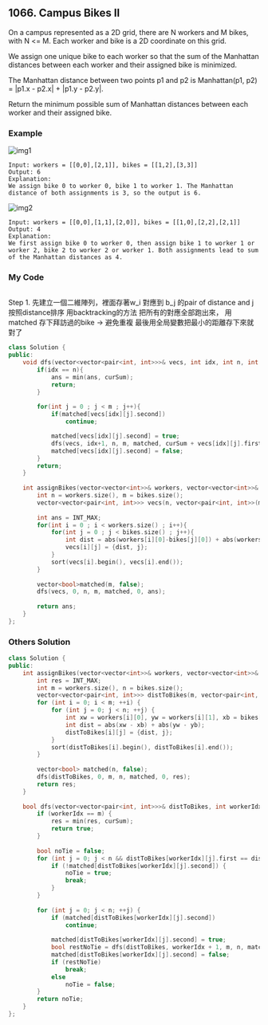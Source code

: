 ## 1066. Campus Bikes II

On a campus represented as a 2D grid, there are N workers and M bikes, with N <= M. Each worker and bike is a 2D coordinate on this grid.

We assign one unique bike to each worker so that the sum of the Manhattan distances between each worker and their assigned bike is minimized.

The Manhattan distance between two points p1 and p2 is Manhattan(p1, p2) = |p1.x - p2.x| + |p1.y - p2.y|.

Return the minimum possible sum of Manhattan distances between each worker and their assigned bike.


### Example
![img1](https://assets.leetcode.com/uploads/2019/03/06/1261_example_1_v2.png "img1")
```
Input: workers = [[0,0],[2,1]], bikes = [[1,2],[3,3]]
Output: 6
Explanation: 
We assign bike 0 to worker 0, bike 1 to worker 1. The Manhattan distance of both assignments is 3, so the output is 6.

```
![img2](https://assets.leetcode.com/uploads/2019/03/06/1261_example_2_v2.png "img2")
```
Input: workers = [[0,0],[1,1],[2,0]], bikes = [[1,0],[2,2],[2,1]]
Output: 4
Explanation: 
We first assign bike 0 to worker 0, then assign bike 1 to worker 1 or worker 2, bike 2 to worker 2 or worker 1. Both assignments lead to sum of the Manhattan distances as 4.
```

### My Code
```c++
```

Step 1.
先建立一個二維陣列，裡面存著w_i 對應到 b_j 的pair of distance and j
按照distance排序
用backtracking的方法 把所有的對應全部跑出來，
用matched 存下拜訪過的bike -> 避免重複
最後用全局變數把最小的距離存下來就對了

```c++
class Solution {
public:
    void dfs(vector<vector<pair<int, int>>>& vecs, int idx, int n, int m, vector<bool>& matched, int curSum, int& ans){
        if(idx == n){
            ans = min(ans, curSum);
            return;
        }
        
        for(int j = 0 ; j < m ; j++){
            if(matched[vecs[idx][j].second])
                continue;

            matched[vecs[idx][j].second] = true;
            dfs(vecs, idx+1, n, m, matched, curSum + vecs[idx][j].first, ans);
            matched[vecs[idx][j].second] = false;
        }
        return;
    }
    
    int assignBikes(vector<vector<int>>& workers, vector<vector<int>>& bikes) {
        int n = workers.size(), m = bikes.size();
        vector<vector<pair<int, int>>> vecs(n, vector<pair<int, int>>(m));
       
        int ans = INT_MAX;
        for(int i = 0 ; i < workers.size() ; i++){
            for(int j = 0 ; j < bikes.size() ; j++){
                int dist = abs(workers[i][0]-bikes[j][0]) + abs(workers[i][1]-bikes[j][1]);
                vecs[i][j] = {dist, j};
            }
            sort(vecs[i].begin(), vecs[i].end());
        }
        
        vector<bool>matched(m, false);
        dfs(vecs, 0, n, m, matched, 0, ans);
        
        return ans;
    }
};
```


### Others Solution
```c++
class Solution {
public:
    int assignBikes(vector<vector<int>>& workers, vector<vector<int>>& bikes) {
        int res = INT_MAX;
        int m = workers.size(), n = bikes.size();
        vector<vector<pair<int, int>>> distToBikes(m, vector<pair<int, int>>(n));
        for (int i = 0; i < m; ++i) {
            for (int j = 0; j < n; ++j) {
                int xw = workers[i][0], yw = workers[i][1], xb = bikes[j][0], yb = bikes[j][1];
                int dist = abs(xw - xb) + abs(yw - yb);
                distToBikes[i][j] = {dist, j};
            }
            sort(distToBikes[i].begin(), distToBikes[i].end());
        }
        
        vector<bool> matched(n, false);
        dfs(distToBikes, 0, m, n, matched, 0, res);
        return res;
    }
    
    bool dfs(vector<vector<pair<int, int>>>& distToBikes, int workerIdx, int m, int n, vector<bool>& matched, int curSum, int& res) {
        if (workerIdx == m) {
            res = min(res, curSum);
            return true;
        }
        
        bool noTie = false;
        for (int j = 0; j < n && distToBikes[workerIdx][j].first == distToBikes[workerIdx][0].first; ++j) {
            if (!matched[distToBikes[workerIdx][j].second]) {
                noTie = true;
                break;
            }
        }
        
        for (int j = 0; j < n; ++j) {
            if (matched[distToBikes[workerIdx][j].second])
                continue;
            
            matched[distToBikes[workerIdx][j].second] = true;
            bool restNoTie = dfs(distToBikes, workerIdx + 1, m, n, matched, curSum + distToBikes[workerIdx][j].first, res);
            matched[distToBikes[workerIdx][j].second] = false;
            if (restNoTie)
                break;
            else
                noTie = false;
        }
        return noTie;
    }
};
```

